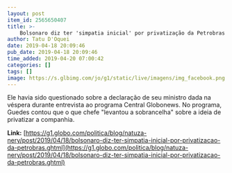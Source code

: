 ```yaml
---
layout: post
item_id: 2565650407
title: >-
    Bolsonaro diz ter 'simpatia inicial' por privatização da Petrobras
author: Tatu D'Oquei
date: 2019-04-18 20:09:46
pub_date: 2019-04-18 20:09:46
time_added: 2019-04-20 07:00:42
categories: []
tags: []
image: https://s.glbimg.com/jo/g1/static/live/imagens/img_facebook.png
---
```


Ele havia sido questionado sobre a declaração de seu ministro dada na véspera durante entrevista ao programa Central Globonews. No programa, Guedes contou que o que chefe "levantou a sobrancelha" sobre a ideia de privatizar a companhia.

**Link:** [https://g1.globo.com/politica/blog/natuza-nery/post/2019/04/18/bolsonaro-diz-ter-simpatia-inicial-por-privatizacao-da-petrobras.ghtml](https://g1.globo.com/politica/blog/natuza-nery/post/2019/04/18/bolsonaro-diz-ter-simpatia-inicial-por-privatizacao-da-petrobras.ghtml)

